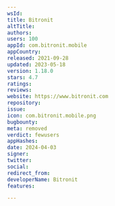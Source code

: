 ```yaml
---
wsId: 
title: Bitronit
altTitle: 
authors: 
users: 100
appId: com.bitronit.mobile
appCountry: 
released: 2021-09-28
updated: 2023-05-18
version: 1.18.0
stars: 4.7
ratings: 
reviews: 
website: https://www.bitronit.com
repository: 
issue: 
icon: com.bitronit.mobile.png
bugbounty: 
meta: removed
verdict: fewusers
appHashes: 
date: 2024-04-03
signer: 
twitter: 
social: 
redirect_from: 
developerName: Bitronit
features: 

---
```


